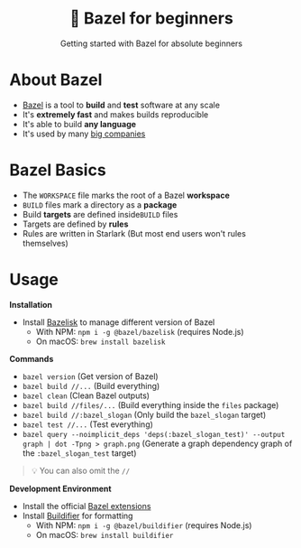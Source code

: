 <div align="center">
  <h1>🌿 Bazel for beginners</h1>
  <p>Getting started with Bazel for absolute beginners</p>
</div>

# About Bazel

- [Bazel](https://bazel.build) is a tool to **build** and **test** software at any scale
- It's **extremely fast** and makes builds reproducible
- It's able to build **any language**
- It's used by many [big companies](https://bazel.build/community/users)

# Bazel Basics

- The `WORKSPACE` file marks the root of a Bazel **workspace**
- `BUILD` files mark a directory as a **package**
- Build **targets** are defined inside`BUILD` files
- Targets are defined by **rules**
- Rules are written in Starlark (But most end users won't rules themselves)

# Usage

**Installation**

- Install [Bazelisk](https://github.com/bazelbuild/bazelisk) to manage different version of Bazel
  - With NPM: `npm i -g @bazel/bazelisk` (requires Node.js)
  - On macOS: `brew install bazelisk`

**Commands**

- `bazel version` (Get version of Bazel)
- `bazel build //...` (Build everything)
- `bazel clean` (Clean Bazel outputs)
- `bazel build //files/...` (Build everything inside the `files` package)
- `bazel build //:bazel_slogan` (Only build the `bazel_slogan` target)
- `bazel test //...` (Test everything)
- `bazel query --noimplicit_deps 'deps(:bazel_slogan_test)' --output graph | dot -Tpng > graph.png` (Generate a graph dependency graph of the `:bazel_slogan_test` target)

> 💡 You can also omit the `//`

**Development Environment**

- Install the official [Bazel extensions](https://marketplace.visualstudio.com/items?itemName=BazelBuild.vscode-bazel)
- Install [Buildifier](https://github.com/bazelbuild/buildtools/tree/master/buildifier) for formatting
  - With NPM: `npm i -g @bazel/buildifier` (requires Node.js)
  - On macOS: `brew install buildifier`
